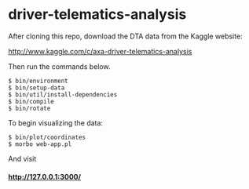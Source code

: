 # driver-telematics-analysis

After cloning this repo, download the DTA data from the Kaggle website:

http://www.kaggle.com/c/axa-driver-telematics-analysis

Then run the commands below.

```
$ bin/environment
$ bin/setup-data
$ bin/util/install-dependencies
$ bin/compile
$ bin/rotate
```

To begin visualizing the data:

```
$ bin/plot/coordinates
$ morbo web-app.pl
```

And visit

#### http://127.0.0.1:3000/
